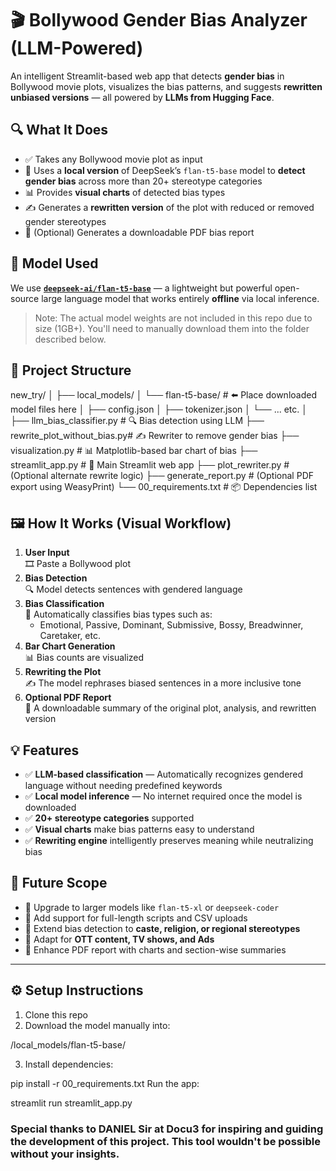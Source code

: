 # 🎬 Bollywood Gender Bias Analyzer (LLM-Powered)

An intelligent Streamlit-based web app that detects **gender bias** in Bollywood movie plots, visualizes the bias patterns, and suggests **rewritten unbiased versions** — all powered by **LLMs from Hugging Face**.




## 🔍 What It Does

- ✅ Takes any Bollywood movie plot as input
- 🤖 Uses a **local version** of DeepSeek’s `flan-t5-base` model to **detect gender bias** across more than 20+ stereotype categories
- 📊 Provides **visual charts** of detected bias types
- ✍️ Generates a **rewritten version** of the plot with reduced or removed gender stereotypes
- 📄 (Optional) Generates a downloadable PDF bias report




## 🧠 Model Used

We use **[`deepseek-ai/flan-t5-base`](https://huggingface.co/deepseek-ai/flan-t5-base)** — a lightweight but powerful open-source large language model that works entirely **offline** via local inference.

> Note: The actual model weights are not included in this repo due to size (1GB+). You'll need to manually download them into the folder described below.



## 📁 Project Structure

new_try/
│
├── local_models/
│ └── flan-t5-base/ # ⬅️ Place downloaded model files here
│ ├── config.json
│ ├── tokenizer.json
│ └── ... etc.
│
├── llm_bias_classifier.py # 🔍 Bias detection using LLM
├── rewrite_plot_without_bias.py# ✍️ Rewriter to remove gender bias
├── visualization.py # 📊 Matplotlib-based bar chart of bias
├── streamlit_app.py # 🎯 Main Streamlit web app
├── plot_rewriter.py # (Optional alternate rewrite logic)
├── generate_report.py # (Optional PDF export using WeasyPrint)
└── 00_requirements.txt # 📦 Dependencies list





## 🖼️ How It Works (Visual Workflow)

1. **User Input**  
   🎞️ Paste a Bollywood plot  
2. **Bias Detection**  
   🔍 Model detects sentences with gendered language  
3. **Bias Classification**  
   🧠 Automatically classifies bias types such as:
   - Emotional, Passive, Dominant, Submissive, Bossy, Breadwinner, Caretaker, etc.
4. **Bar Chart Generation**  
   📊 Bias counts are visualized  
5. **Rewriting the Plot**  
   ✍️ The model rephrases biased sentences in a more inclusive tone  
6. **Optional PDF Report**  
   📄 A downloadable summary of the original plot, analysis, and rewritten version




## 💡 Features

- ✅ **LLM-based classification** — Automatically recognizes gendered language without needing predefined keywords  
- ✅ **Local model inference** — No internet required once the model is downloaded  
- ✅ **20+ stereotype categories** supported  
- ✅ **Visual charts** make bias patterns easy to understand  
- ✅ **Rewriting engine** intelligently preserves meaning while neutralizing bias  




## 🚀 Future Scope

- 🧠 Upgrade to larger models like `flan-t5-xl` or `deepseek-coder`
- 📂 Add support for full-length scripts and CSV uploads
- 📝 Extend bias detection to **caste, religion, or regional stereotypes**
- 🎥 Adapt for **OTT content, TV shows, and Ads**
- 🧾 Enhance PDF report with charts and section-wise summaries

---

## ⚙️ Setup Instructions

1. Clone this repo
2. Download the model manually into:

/local_models/flan-t5-base/



3. Install dependencies:


pip install -r 00_requirements.txt
Run the app:

streamlit run streamlit_app.py

### Special thanks to DANIEL Sir at Docu3 for inspiring and guiding the development of this project. This tool wouldn't be possible without your insights.

